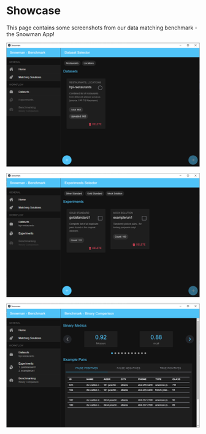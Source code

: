 # Showcase

This page contains some screenshots from our data matching benchmark - the Snowman App!

![Screenshot1](../assets/datasets-overview.png "Dataset selector")

![Screenshot2](../assets/experiments-overview.png "Experiment selector")

![Screenshot3](../assets/benchmark-binary.png "Benchmarking view")
